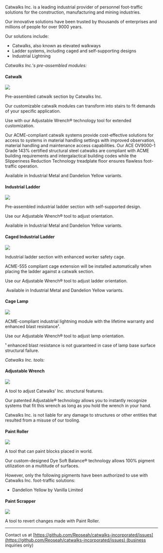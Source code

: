 Catwalks Inc. is a leading industrial provider of personnel foot-traffic solutions for the construction, manufacturing and mining industries.

Our innovative solutions have been trusted by thousands of enterprises and millions of people for over 9000 years.

Our solutions include:

*   Catwalks, also known as elevated walkways
*   Ladder systems, including caged and self-supporting designs
*   Industrial Lightning



_Catwalks Inc.'s pre-assembled modules:_

#### Catwalk

![](https://raw.githubusercontent.com/Reoseah/catwalks-incorporated/1.18/docs/img/catwalk.png)

Pre-assembled catwalk section by Catwalks Inc.  

Our customizable catwalk modules can transform into stairs to fit demands of your specific application.  

Use with our Adjustable Wrench® technology tool for extended customization.

Our ACME-compliant catwalk systems provide cost-effective solutions for access to systems in material handling settings with improved observation, material handling and maintenance access capabilities. Our ACE OV9000-1 Grade 143% certified structural steel catwalks are compliant with ACME building requirements and intergalactical building codes while the Slipperiness Reduction Technology treadplate floor ensures flawless foot-traffic operation.

Available in Industrial Metal and Dandelion Yellow variants.

#### Industrial Ladder

![](https://raw.githubusercontent.com/Reoseah/catwalks-incorporated/1.18/docs/img/industrial_ladder.png)

Pre-assembled industrial ladder section with self-supported design. 

Use our Adjustable Wrench® tool to adjust orientation.

Available in Industrial Metal and Dandelion Yellow variants.

#### Caged Industrial Ladder

![](https://raw.githubusercontent.com/Reoseah/catwalks-incorporated/1.18/docs/img/caged_ladder.png)

Industrial ladder section with enhanced worker safety cage.

ACME-555 compliant cage extension will be installed automatically when placing the ladder against a catwalk section.  

Use our Adjustable Wrench® tool to adjust ladder orientation.

 Available in Industrial Metal and Dandelion Yellow variants.

#### Cage Lamp

![](https://raw.githubusercontent.com/Reoseah/catwalks-incorporated/1.18/docs/img/cage_lamp.png)

ACME-compliant industrial lightning module with the lifetime warranty and enhanced blast resistance¹.

Use our Adjustable Wrench® tool to adjust lamp orientation.

¹ enhanced blast resistance is not guaranteed in case of lamp base surface structural failure.


_Catwalks Inc. tools:_

#### Adjustable Wrench

![](https://raw.githubusercontent.com/Reoseah/catwalks-incorporated/1.18/docs/img/adjustable_wrench.png)

A tool to adjust Catwalks' Inc. structural features.
  
Our patented Adjustable® technology allows you to instantly recognize systems that fit this wrench as long as you hold the wrench in your hand.

Catwalks Inc. is not liable for any damage to structures or other entities that resulted from a misuse of our tooling.

#### Paint Roller

![](https://raw.githubusercontent.com/Reoseah/catwalks-incorporated/1.18/docs/img/paint_roller.png)

A tool that can paint blocks placed in world.

Our custom-designed Dye Soft Balance® technology allows 100% pigment utilization on a multitude of surfaces.
  
However, only the following pigments have been authorized to use with Catwalks Inc. foot-traffic solutions:

- Dandelion Yellow by Vanilla Limited

#### Paint Scrapper

![](https://raw.githubusercontent.com/Reoseah/catwalks-incorporated/1.18/docs/img/paint_scrapper.png)

A tool to revert changes made with Paint Roller.


------------------------------
Contact us at [https://github.com/Reoseah/catwalks-incorporated/issues](https://github.com/Reoseah/catwalks-incorporated/issues) (business inquiries only)
